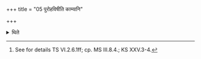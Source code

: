 +++
title = "05 पुरोहविषीति काम्यानि"

+++

<details><summary>थिते</summary>

5. The optional types of sacrificial places (are described in the Brāhmaṇa-text in the section beginning with) purohaviṣi.[^1]  


[^1]: See for details TS VI.2.6.1ff; cp. MS III.8.4.; KS XXV.3-4.
</details>
